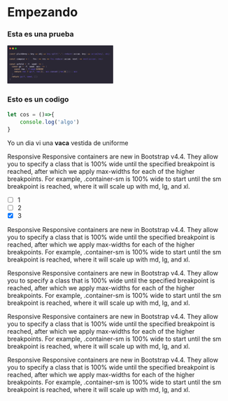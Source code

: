 # Empezando

### Esta es una prueba
[<img src="./assets/img/carbonoutline.png" width="48%"/>](./assets/img/carbonoutline.png)
### Esto es un codigo


```js
let cos = ()=>{
    console.log('algo')
}
```

Yo un dia vi una **vaca** vestida de uniforme

Responsive
Responsive containers are new in Bootstrap v4.4. They allow you to specify a class that is 100% wide until the specified breakpoint is reached, after which we apply max-widths for each of the higher breakpoints. For example, .container-sm is 100% wide to start until the sm breakpoint is reached, where it will scale up with md, lg, and xl.

- [ ] 1
- [ ] 2
- [x] 3

Responsive
Responsive containers are new in Bootstrap v4.4. They allow you to specify a class that is 100% wide until the specified breakpoint is reached, after which we apply max-widths for each of the higher breakpoints. For example, .container-sm is 100% wide to start until the sm breakpoint is reached, where it will scale up with md, lg, and xl.

Responsive
Responsive containers are new in Bootstrap v4.4. They allow you to specify a class that is 100% wide until the specified breakpoint is reached, after which we apply max-widths for each of the higher breakpoints. For example, .container-sm is 100% wide to start until the sm breakpoint is reached, where it will scale up with md, lg, and xl.

Responsive
Responsive containers are new in Bootstrap v4.4. They allow you to specify a class that is 100% wide until the specified breakpoint is reached, after which we apply max-widths for each of the higher breakpoints. For example, .container-sm is 100% wide to start until the sm breakpoint is reached, where it will scale up with md, lg, and xl.

Responsive
Responsive containers are new in Bootstrap v4.4. They allow you to specify a class that is 100% wide until the specified breakpoint is reached, after which we apply max-widths for each of the higher breakpoints. For example, .container-sm is 100% wide to start until the sm breakpoint is reached, where it will scale up with md, lg, and xl.